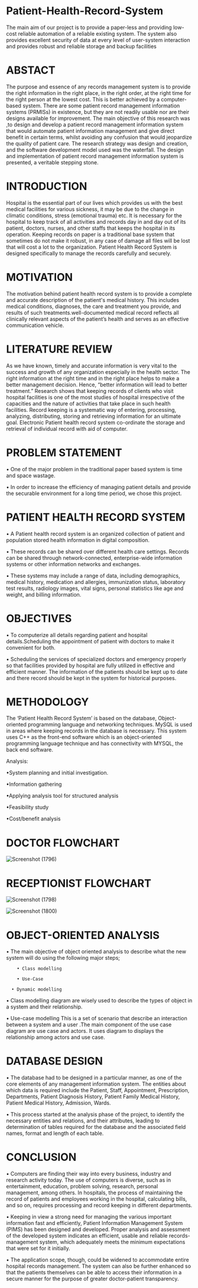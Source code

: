 # Patient-Health-Record-System
The main aim of our project is to provide a paper-less and providing low-cost reliable automation of a reliable existing system. The system also provides excellent security of data at every level of user-system interaction and provides robust and reliable storage and backup facilities

# ABSTACT
The purpose and essence of any records management system is to provide the right information in the right place, in the right order, at the right time for the right person at the lowest cost. 
This is better achieved by a computer-based system. There are some patient record management information systems (PRMISs) in existence, but they are not readily usable nor are their designs available for improvement.
 The main objective of this research was ,to design and develop a patient record management information system that would automate patient information management and give direct benefit in certain terms, whilst avoiding any confusion that would jeopardize the quality of patient care.
 The research strategy was design and creation, and the software development model used was the waterfall. The design and implementation of patient record management information system is presented, a veritable stepping stone.

# INTRODUCTION
Hospital is the essential part of our lives which provides us with the best medical facilities for various sickness, it may be due to the change in climatic conditions, stress (emotional trauma) etc.
 It is necessary for the hospital to keep track of all activities and records day in and day out of its patient, doctors, nurses, and other staffs that keeps the hospital in its operation. 
Keeping records on paper is a traditional base system that sometimes do not make it robust, in any case of damage all files will be lost that will cost a lot to the organization. 
Patient Health Record System is designed specifically to manage the records carefully and securely.

# MOTIVATION
The motivation behind patient health record system is to provide a complete and accurate description of the patient's medical history. This includes medical conditions, diagnoses, the care and treatment you provide, and results of such treatments.well-documented medical record reflects all clinically relevant aspects of the patient’s health and serves as an effective communication vehicle.

# LITERATURE REVIEW
As we have known, timely and accurate information is very vital to the success and growth of any organization especially in the health sector. The right information at the right time and in the right place helps to make a better management decision. Hence, “better information will lead to better treatment.”
Research shows that keeping records of clients who visit hospital facilities is one of the most studies of hospital irrespective of the capacities and the nature of activities that take place in such health facilities. 
Record keeping is a systematic way of entering, processing, analyzing, distributing, storing and retrieving information for an ultimate goal.
Electronic Patient health record system co-ordinate the storage and retrieval of individual record with aid of computer.

# PROBLEM STATEMENT
•	One of the major problem in the traditional paper based system is time and space wastage.

•	In order to increase the efficiency of managing patient details and provide the securable environment for a long time period, we chose this project.

# PATIENT HEALTH RECORD SYSTEM
•	A Patient health record system is an organized collection of patient and population stored health information in digital composition.

•	These records can be shared over different health care settings. Records can be shared through network-connected, enterprise-wide information systems or other information networks and exchanges. 

•	These systems may include a range of data, including demographics, medical history, medication and allergies, immunization status, laboratory test results, radiology images, vital signs, personal statistics like age and weight, and billing information.

# OBJECTIVES
•		To computerize all details regarding patient and hospital details.Scheduling the appointment of patient with doctors to make it convenient for both.

•	Scheduling the services of specialized doctors and emergency properly so that facilities provided by hospital are fully utilized in effective and efficient manner.
The information of the patients should be kept up to date and there record should be kept in the system for historical purposes.

# METHODOLOGY
The ‘Patient Health Record System’ is based on the database, Object-oriented programming language and networking techniques. MySQL is used in areas where keeping records in the database is necessary. This system uses C++ as the front-end software which is an object-oriented programming language technique and has connectivity with MYSQL, the back end software.

 Analysis:
 
•System planning and initial investigation.

•Information gathering

•Applying analysis tool for structured analysis

•Feasibility study

•Cost/benefit analysis

# DOCTOR FLOWCHART

![Screenshot (1796)](https://user-images.githubusercontent.com/46298449/128369481-67fc786c-1ee4-4dca-bcff-2b00cf9a0858.png)


# RECEPTIONIST FLOWCHART

![Screenshot (1798)](https://user-images.githubusercontent.com/46298449/128370043-14654665-9eef-45a7-add8-26fb76a0655a.png)


![Screenshot (1800)](https://user-images.githubusercontent.com/46298449/128370476-fa7aa8c3-b4c3-4a0f-adb5-9d5164a92b7b.png)

# OBJECT-ORIENTED ANALYSIS
•	The main objective of object oriented analysis to describe what the new system will do using the following major steps;

 		• Class modelling 
   
	 	• Use-Case 
   
	  • Dynamic modelling
   
•	Class modelling diagram are wisely used to describe the types of  object in a system and their relationship.

•	Use-case modelling This is a set of scenario that describe an interaction between a system and a user .The main component of the use case diagram are use case and actors. 
  It uses diagram to displays the relationship among actors and use case. 
  
 # DATABASE DESIGN
 
•	The database had to be designed in a particular manner, as one of the core elements of any management information system. The entities about which data is required include the Patient, Staff, Appointment, Prescription, Departments, Patient Diagnosis History, Patient Family Medical History, Patient Medical History, Admission, Wards.

•	This process started at the analysis phase of the project, to identify the necessary entities and relations, and their attributes, leading to determination of tables required for the database and the associated field names, format and length of each table.

# CONCLUSION
•	Computers are finding their way into every business, industry and research activity today. The use of computers is diverse, such as in entertainment, education, problem solving, research, personal management, among others. In hospitals, the process of maintaining the record of patients and employees working in the hospital, calculating bills, and so on, requires processing and record keeping in different departments.

•	Keeping in view a strong need for managing the various important information fast and efficiently, Patient Information Management System (PIMS) has been designed and developed. Proper analysis and assessment of the developed system indicates an efficient, usable and reliable records-management system, which adequately meets the minimum expectations that were set for it initially. 

•	The application scope, though, could be widened to accommodate entire hospital records management. The system can also be further enhanced so that the patients themselves can be able to access their information in a secure manner for the purpose of greater doctor-patient transparency.



















